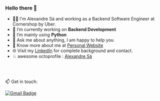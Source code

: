 ### Hello there 👋

- 👨‍💻 I'm Alexandre Sá and working as a Backend Software Engineer at Cornershop by Uber.
- 🔭 I’m currently working on  **Backend Development**
- 🌱 I’m mainly using **Python**
- 💬 Ask me about anything, I am happy to help you
- 👨 Know more about me at [Personal Website](https://www.alexandrersa.eti.br) 
- 🌐 Visit my [LinkedIn](https://www.linkedin.com/in/alexandrersa) for complete background and contact.
- :boom: awesome octoprofile : [Alexandre Sá](https://octoprofile.vercel.app/user?id=alexandrersa)

<br />
<br />

📫 Get in touch:

[![Gmail Badge](https://img.shields.io/badge/Gmail-D14836?style=for-the-badge&logo=gmail&logoColor=white)](mailto:aleh.ufs@gmail.com)
